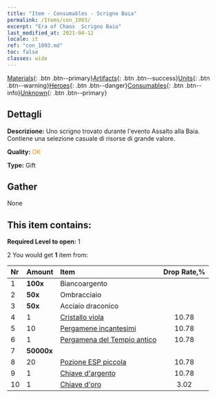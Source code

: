 ```yaml
---
title: "Item - Consumables - Scrigno Baia"
permalink: /Items/con_1093/
excerpt: "Era of Chaos  Scrigno Baia"
last_modified_at: 2021-04-12
locale: it
ref: "con_1093.md"
toc: false
classes: wide
---
```

 [Materials](/it/Items/){: .btn .btn--primary}[Artifacts](/it/Items/Artifacts/){: .btn .btn--success}[Units](/it/Items/Units/){: .btn .btn--warning}[Heroes](/it/Items/Heroes/){: .btn .btn--danger}[Consumables](/it/Items/Consumables/){: .btn .btn--info}[Unknown](/it/Items/Unknown/){: .btn .btn--primary}

## Dettagli
 **Descrizione:** Uno scrigno trovato durante l'evento Assalto alla Baia. Contiene una selezione casuale di risorse di grande valore.

 **Quality:** <span style="color: #FF8C00">OK</span>

 **Type:** Gift

## Gather

  None

## This item contains:

 **Required Level to open:** 1

 2 You would get **1** item  from:

  | Nr | Amount |     Item    | Drop Rate,% |
  |:---|:-------|:------------|:---------:|
  | 1 |  **100x** | Biancoargento |  | 10.78 | 
  | 2 |  **50x** | Ombracciaio |  | 10.78 | 
  | 3 |  **50x** | Acciaio draconico |  | 10.78 | 
  | 4 | 1 | [Cristallo viola](/it/Items/con_720/) | 10.78 | 
  | 5 | 10 | [Pergamene incantesimi](/it/Items/con_694/) | 10.78 | 
  | 6 | 1 | [Pergamena del Tempio antico](/it/Items/con_697/) | 10.78 | 
  | 7 |  **50000x** | <i class="fas fa-coins"/> |  | 10.78 | 
  | 8 | 20 | [Pozione ESP piccola](/it/Items/con_701/) | 10.78 | 
  | 9 | 1 | [Chiave d'argento](/it/Items/con_693/) | 10.78 | 
  | 10 | 1 | [Chiave d'oro](/it/Items/con_783/) | 3.02 | 
